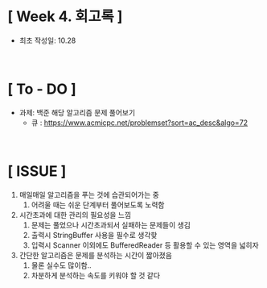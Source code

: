 # [ Week 4. 회고록 ]
- 최초 작성일: 10.28

<br/>

# [ To - DO ]
- 과제: 백준 해당 알고리즘 문제 풀어보기
    - 큐 : https://www.acmicpc.net/problemset?sort=ac_desc&algo=72


<br/>

# [ ISSUE ]

1. 매일매일 알고리즘을 푸는 것에 습관되어가는 중
   1. 어려울 때는 쉬운 단계부터 풀어보도록 노력함 
2. 시간초과에 대한 관리의 필요성을 느낌
   1. 문제는 풀었으나 시간초과되서 실패하는 문제들이 생김
   2. 출력시 StringBuffer 사용을 필수로 생각핮
   3. 입력시 Scanner 이외에도 BufferedReader 등 활용할 수 있는 영역을 넓히자
3. 간단한 알고리즘은 문제를 분석하는 시간이 짧아졌음
   1. 물론 실수도 많이함..
   2. 차분하게 분석하는 속도를 키워야 할 것 같다